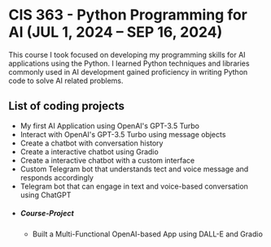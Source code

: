 # CIS 363 - Python Programming for AI (JUL 1, 2024 – SEP 16, 2024) 
This course I took focused on developing my programming skills for AI applications using the Python. I learned Python techniques and libraries commonly used in AI development gained proficiency in writing Python code to solve AI related problems.

 ## List of coding projects
   * My first AI Application using OpenAI's GPT-3.5 Turbo
   * Interact with OpenAI's GPT-3.5 Turbo using message objects
   * Create a chatbot with conversation history
   * Create a interactive chatbot using Gradio
   * Create a interactive chatbot with a custom interface
   * Custom Telegram bot that understands tect and voice message and responds accordingly
   * Telegram bot that can engage in text and voice-based conversation using ChatGPT
   * ##### Course-Project
     * Built a Multi-Functional OpenAI-based App using DALL-E and Gradio
